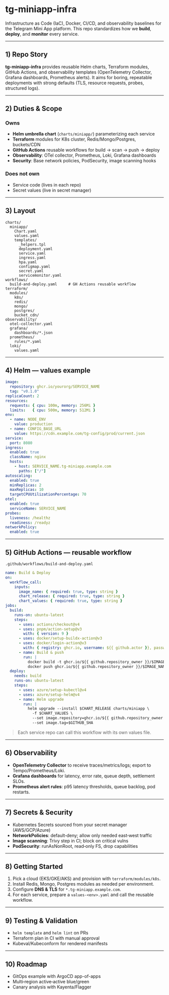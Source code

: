 # tg-miniapp-infra

Infrastructure as Code (IaC), Docker, CI/CD, and observability baselines for the Telegram Mini App platform. This repo standardizes how we **build**, **deploy**, and **monitor** every service.

---

## 1) Repo Story

**tg-miniapp-infra** provides reusable Helm charts, Terraform modules, GitHub Actions, and observability templates (OpenTelemetry Collector, Grafana dashboards, Prometheus alerts). It aims for boring, repeatable deployments with strong defaults (TLS, resource requests, probes, structured logs).

---

## 2) Duties & Scope

### Owns

* **Helm umbrella chart** (`charts/miniapp/`) parameterizing each service
* **Terraform** modules for K8s cluster, Redis/Mongo/Postgres, buckets/CDN
* **GitHub Actions** reusable workflows for build → scan → push → deploy
* **Observability**: OTel collector, Prometheus, Loki, Grafana dashboards
* **Security**: Base network policies, PodSecurity, image scanning hooks

### Does **not** own

* Service code (lives in each repo)
* Secret values (live in secret manager)

---

## 3) Layout

```
charts/
  miniapp/
    Chart.yaml
    values.yaml
    templates/
      _helpers.tpl
      deployment.yaml
      service.yaml
      ingress.yaml
      hpa.yaml
      configmap.yaml
      secret.yaml
      servicemonitor.yaml
workflows/
  build-and-deploy.yaml     # GH Actions reusable workflow
terraform/
  modules/
    k8s/
    redis/
    mongo/
    postgres/
    bucket_cdn/
observability/
  otel-collector.yaml
  grafana/
    dashboards/*.json
  prometheus/
    rules/*.yaml
  loki/
    values.yaml
```

---

## 4) Helm — values example

```yaml
image:
  repository: ghcr.io/yourorg/SERVICE_NAME
  tag: "v0.1.0"
replicaCount: 2
resources:
  requests: { cpu: 100m, memory: 256Mi }
  limits:   { cpu: 500m, memory: 512Mi }
env:
  - name: NODE_ENV
    value: production
  - name: CONFIG_BASE_URL
    value: https://cdn.example.com/tg-config/prod/current.json
service:
  port: 8080
ingress:
  enabled: true
  className: nginx
  hosts:
    - host: SERVICE_NAME.tg-miniapp.example.com
      paths: ["/"]
autoscaling:
  enabled: true
  minReplicas: 2
  maxReplicas: 10
  targetCPUUtilizationPercentage: 70
otel:
  enabled: true
  serviceName: SERVICE_NAME
probes:
  liveness: /healthz
  readiness: /readyz
networkPolicy:
  enabled: true
```

---

## 5) GitHub Actions — reusable workflow

`.github/workflows/build-and-deploy.yaml`

```yaml
name: Build & Deploy
on:
  workflow_call:
    inputs:
      image_name: { required: true, type: string }
      chart_release: { required: true, type: string }
      chart_values: { required: true, type: string }
jobs:
  build:
    runs-on: ubuntu-latest
    steps:
      - uses: actions/checkout@v4
      - uses: pnpm/action-setup@v3
        with: { version: 9 }
      - uses: docker/setup-buildx-action@v3
      - uses: docker/login-action@v3
        with: { registry: ghcr.io, username: ${{ github.actor }}, password: ${{ secrets.GITHUB_TOKEN }} }
      - name: Build & push
        run: |
          docker build -t ghcr.io/${{ github.repository_owner }}/$IMAGE_NAME:$GITHUB_SHA .
          docker push ghcr.io/${{ github.repository_owner }}/$IMAGE_NAME:$GITHUB_SHA
  deploy:
    needs: build
    runs-on: ubuntu-latest
    steps:
      - uses: azure/setup-kubectl@v4
      - uses: azure/setup-helm@v4
      - name: Helm upgrade
        run: |
          helm upgrade --install $CHART_RELEASE charts/miniapp \
            -f $CHART_VALUES \
            --set image.repository=ghcr.io/${{ github.repository_owner }}/$IMAGE_NAME \
            --set image.tag=$GITHUB_SHA
```

> Each service repo can call this workflow with its own values file.

---

## 6) Observability

* **OpenTelemetry Collector** to receive traces/metrics/logs; export to Tempo/Prometheus/Loki.
* **Grafana dashboards** for latency, error rate, queue depth, settlement SLOs.
* **Prometheus alert rules**: p95 latency thresholds, queue backlog, pod restarts.

---

## 7) Secrets & Security

* Kubernetes Secrets sourced from your secret manager (AWS/GCP/Azure)
* **NetworkPolicies**: default‑deny; allow only needed east‑west traffic
* **Image scanning**: Trivy step in CI; block on critical vulns
* **PodSecurity**: runAsNonRoot, read‑only FS, drop capabilities

---

## 8) Getting Started

1. Pick a cloud (EKS/GKE/AKS) and provision with `terraform/modules/k8s`.
2. Install Redis, Mongo, Postgres modules as needed per environment.
3. Configure **DNS & TLS** for `*.tg-miniapp.example.com`.
4. For each service, prepare a `values-<env>.yaml` and call the reusable workflow.

---

## 9) Testing & Validation

* `helm template` and `helm lint` on PRs
* Terraform plan in CI with manual approval
* Kubeval/Kubeconform for rendered manifests

---

## 10) Roadmap

* GitOps example with ArgoCD app-of-apps
* Multi‑region active‑active blue/green
* Canary analysis with Kayenta/Flagger
